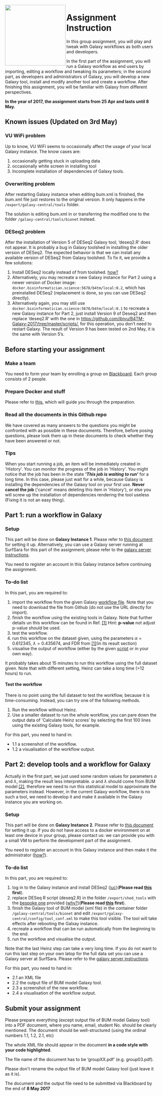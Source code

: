 
<a href="https://galaxyproject.org/"><img src="https://galaxyproject.org/images/galaxy-logos/galaxy_project_logo.jpg" align="left" width="200" ></a>
# Assignment Instruction

In this group assignment, you will play and tweak with Galaxy workflows as both users and developers.

In the first part of the assignment, you will run a Galaxy workflow as end users by importing, editing a workflow and tweaking its parameters; in the second part, as developers and administrators of Galaxy, you will develop a new Galaxy tool, install and modify another tool and create a workflow. After finishing this assignment, you will be familiar with Galaxy from different perspectives.

**In the year of 2017, the assignment starts from 25 Apr and lasts until 8 May.**

## Known issues (Updated on 3rd May)

### VU WiFi problem
Up to know, VU WiFi seems to occasionally affect the usage of your local Galaxy instance. The know cases are:
1. occasionally getting stuck in uploading data
2. occasionally white screen in installing tool
3. Incomplete installation of dependencies of Galaxy tools.

### Overwriting problem
After restarting Galaxy instance when editing bum.xml is finished, the bum.xml file just restores to the original version. It only happens in the `/export/galaxy-central/tools` folder.

The solution is editing bum.xml in or transferring the modified one to the folder `/galaxy-central/tools/bionet` instead.

### DESeq2 problem
After the installation of Version 5 of DESeq2 Galaxy tool, ‘deseq2.R’ does not appear. It is probably a bug in Galaxy toolshed in installing the older version of DESeq2. The expected behavior is that we can install any available version of DESeq2 from Galaxy toolshed. To fix it, we provide a few solutions:
1. Install DESeq2 locally instead of from toolshed. [how?](https://github.com/ibivu/B4TM-Galaxy-2017/blob/master/scripts/README.md#deseq2-a-directory)
2. Alternatively, you may recreate a new Galaxy instance for Part 2 using a newer version of Docker image: `docker.bioinformatician.science:5678/b4tm/local:0.2`, which has preinstalled DESeq2 (replacement is done, so you can use DESeq2 directly).
3. Alternatively again, you may still use `docker.bioinformatician.science:5678/b4tm/local:0.1` to recreate a new Galaxy instance for Part 2, just install Version 9 of Deseq2 and then replace ‘deseq2.R’ with the one in https://github.com/ibivu/B4TM-Galaxy-2017/tree/master/scripts/, for this operation, you don’t need to restart Galaxy. The result of Version 9 has been tested on 2nd May, it is the same with Version 5’s.

## Before starting your assignment

### Make a team

You need to form your team by enrolling a group on [Blackboard](https:://bb.vu.nl). Each group consists of 2 people.

### Prepare Docker and stuff

Please refer to [this](https://github.com/ibivu/B4TM-Galaxy-2017/tree/master/docker), which will guide you through the preparation.

### Read all the documents in this Github repo

We have covered as many answers to the questions you might be confronted with as possible in these documents. Therefore, before posing questions, please look them up in these documents to check whether they have been answered or not.

### Tips

When you start running a job, an item will be immediately created in 'History'. You can monitor the progress of the job in 'History'. You might notice that the job has been in the state ***'This job is waiting to run'*** for a long time. In this case, please just wait for a while, because Galaxy is installing the dependencies of the Galaxy tool on your first use. **Never cancel the job** ('cancel' means deleting this item in 'History'), or else you will screw up the installation of dependencies rendering the tool useless (Fixing it is not an easy thing).

## Part 1: run a workflow in Galaxy

### Setup

This part will be done on **Galaxy Instance 1**. Please refer to [this document](https://github.com/ibivu/B4TM-Galaxy-2017/tree/master/docker) for setting
it up. Alternatively, you can use a Galaxy server running at SurfSara for this part of the assignment; please refer to the [galaxy server instructions](https://github.com/ibivu/B4TM-Galaxy-2017/tree/master/galaxy).

You need to register an account in this Galaxy instance before continuing the assignment.

### To-do list
In this part, you are required to:
1. import the workflow from the given Galaxy [workflow file](https://github.com/ibivu/B4TM-Galaxy-2017/blob/master/scripts/workflow.ga). Note that you need to download the file from Github (do not use the URL directly for import).
2. finish the workflow using the existing tools in Galaxy. Note that further details un this workflow can be found in Ref. [[1]](https://github.com/ibivu/B4TM-Galaxy-2017/blob/master/papers/metaModules.pdf) Hint: **p-value** not adjust p-value should be used.
3. test the workflow.
4. run this workflow on the dataset given, using the parameters $\alpha=0.612345$, $\lambda=0.435674$, and FDR from [[1]](https://github.com/ibivu/B4TM-Galaxy-2017/blob/master/papers/metaModules.pdf)(in its result section)
5. visualise the output of workflow (either by the given [script](https://github.com/ibivu/B4TM-Galaxy-2017/blob/master/scripts/visualization.py) or in your own way).

It probably takes about 15 minutes to run this workflow using the full dataset given. Note that with different setting, Heinz can take a long time (>12 hours) to run.

#### Test the workflow
There is no point using the full dataset to test the workflow, because it is time-consuming. Instead, you can try one of the following methods.
1. Run the workflow without Heinz.
2. Use a smaller dataset to run the whole workflow, you can pare down the output data of 'Calculate Heinz scores' by selecting
the first 100 lines using the existing Galaxy tools, for example.

For this part, you need to hand in:
* 1.1 a screenshot of the workflow.
* 1.2 a visualisation of the workflow output.

## Part 2: develop tools and a workflow for Galaxy

Actually in the first part, we just used some random values for parameters $\alpha$ and $\lambda$, making the result less interpretable. $\alpha$ and $\lambda$ should come from BUM model [[2]](https://github.com/ibivu/B4TM-Galaxy-2017/blob/master/papers/Heinz.pdf), therefore we need to run this statistical model to approximate the parameters instead. However, in the current Galaxy workflow, there is no such a tool, we need to develop it and make it available in the Galaxy instance you are working on.

### Setup

This part will be done on **Galaxy Instance 2**. Please refer to [this document](https://github.com/ibivu/B4TM-Galaxy-2017/tree/master/docker) for setting it up.  If you do not have access to a docker environment on at least one device in your group, please contact us: we can provide you with a small VM to perform the development part of the assignment.


You need to register an account in this Galaxy instance and then make it the administrator ([how?](https://galaxyproject.org/admin/)).

### To-do list

In this part, you are required to:
1. log in to the Galaxy instance and install DESeq2 ([iuc](https://github.com/galaxyproject/tools-iuc))(**Please read [this](#deseq2-problem) first**).
2. replace DESeq R script (deseq2.R) in the folder `/export/shed_tools` with the [bespoke one](https://github.com/ibivu/B4TM-Galaxy-2017/blob/master/scripts/deseq2.R) provided ([why?](https://github.com/ibivu/B4TM-Galaxy-2017/tree/master/scripts))(**Please read [this](#deseq2-problem) first**).
3. finish the Galaxy tool of BUM model (xml file) in the container folder `/galaxy-central/tools/bionet` and edit `/export/galaxy-central/config/tool_conf.xml` to make this tool visible. The tool will take effects after rebooting the Galxay instance.
4. recreate a workflow that can be run automatically from the beginning to the end.
5. run the workflow and visualise the output.

Note that the last Heinz step can take a very long time. If you do not want to run this last step on your own latop for the full data set you can use a Galaxy server at SurfSara. Please refer to the [galaxy server instructions](https://github.com/ibivu/B4TM-Galaxy-2017/tree/master/galaxy).



For this part, you need to hand in:
* 2.1 an XML file
* 2.2 the output file of BUM model Galaxy tool.
* 2.3 a screenshot of the new workflow.
* 2.4 a visualisation of the workflow output.


## Submit your assignment

Please prepare everything (except output file of BUM model Galaxy tool) into a PDF document, where you name, email, student No. should be clearly mentioned. The document should be well-structured (using the ordinal numbers 1.1, 1.2, 2.1, etc)

The whole XML file should appear in the document **in a code style with your code highlighted**.

The file name of the document has to be ‘groupXX.pdf’ (e.g. group03.pdf).

Please don't rename the output file of BUM model Galaxy tool (just leave it as it is).

The document and the output file need to be submitted via Blackboard by the end of **8 May 2017**
